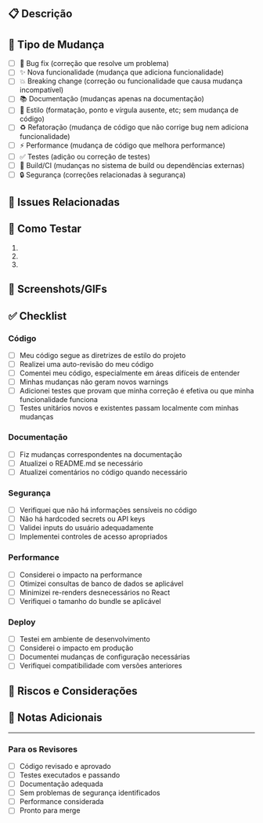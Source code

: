 ## 📋 Descrição

<!-- Descreva brevemente as mudanças implementadas neste PR -->

## 🎯 Tipo de Mudança

<!-- Marque com [x] o tipo de mudança -->

- [ ] 🐛 Bug fix (correção que resolve um problema)
- [ ] ✨ Nova funcionalidade (mudança que adiciona funcionalidade)
- [ ] 💥 Breaking change (correção ou funcionalidade que causa mudança incompatível)
- [ ] 📚 Documentação (mudanças apenas na documentação)
- [ ] 🎨 Estilo (formatação, ponto e vírgula ausente, etc; sem mudança de código)
- [ ] ♻️ Refatoração (mudança de código que não corrige bug nem adiciona funcionalidade)
- [ ] ⚡ Performance (mudança de código que melhora performance)
- [ ] ✅ Testes (adição ou correção de testes)
- [ ] 🔧 Build/CI (mudanças no sistema de build ou dependências externas)
- [ ] 🔒 Segurança (correções relacionadas à segurança)

## 🔗 Issues Relacionadas

<!-- Liste as issues que este PR resolve -->
<!-- Exemplo: Closes #123, Fixes #456 -->

## 🧪 Como Testar

<!-- Descreva os passos para testar as mudanças -->

1. 
2. 
3. 

## 📸 Screenshots/GIFs

<!-- Se aplicável, adicione screenshots ou GIFs das mudanças na UI -->

## ✅ Checklist

<!-- Marque com [x] os itens concluídos -->

### Código
- [ ] Meu código segue as diretrizes de estilo do projeto
- [ ] Realizei uma auto-revisão do meu código
- [ ] Comentei meu código, especialmente em áreas difíceis de entender
- [ ] Minhas mudanças não geram novos warnings
- [ ] Adicionei testes que provam que minha correção é efetiva ou que minha funcionalidade funciona
- [ ] Testes unitários novos e existentes passam localmente com minhas mudanças

### Documentação
- [ ] Fiz mudanças correspondentes na documentação
- [ ] Atualizei o README.md se necessário
- [ ] Atualizei comentários no código quando necessário

### Segurança
- [ ] Verifiquei que não há informações sensíveis no código
- [ ] Não há hardcoded secrets ou API keys
- [ ] Validei inputs do usuário adequadamente
- [ ] Implementei controles de acesso apropriados

### Performance
- [ ] Considerei o impacto na performance
- [ ] Otimizei consultas de banco de dados se aplicável
- [ ] Minimizei re-renders desnecessários no React
- [ ] Verifiquei o tamanho do bundle se aplicável

### Deploy
- [ ] Testei em ambiente de desenvolvimento
- [ ] Considerei o impacto em produção
- [ ] Documentei mudanças de configuração necessárias
- [ ] Verifiquei compatibilidade com versões anteriores

## 🚨 Riscos e Considerações

<!-- Descreva possíveis riscos ou considerações especiais -->

## 📝 Notas Adicionais

<!-- Qualquer informação adicional relevante para os revisores -->

---

### Para os Revisores

- [ ] Código revisado e aprovado
- [ ] Testes executados e passando
- [ ] Documentação adequada
- [ ] Sem problemas de segurança identificados
- [ ] Performance considerada
- [ ] Pronto para merge